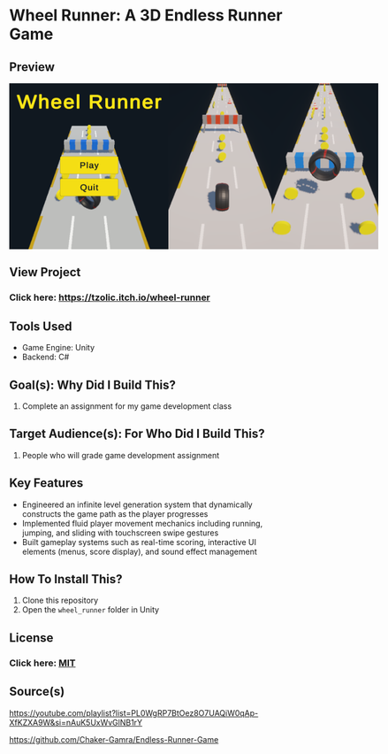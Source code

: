 # Wheel Runner: A 3D Endless Runner Game

## Preview

<div style="display: flex; justify-content: space-between;">
  <img src="readme/1.png" style="height: 300px; width: auto; object-fit: contain;" />
  <img src="readme/2.png" style="height: 300px; width: auto; object-fit: contain;" />
  <img src="readme/3.png" style="height: 300px; width: auto; object-fit: contain;" />
</div>

## View Project

### Click here: https://tzolic.itch.io/wheel-runner

## Tools Used

- Game Engine: Unity
- Backend: C#

## Goal(s): Why Did I Build This?

1. Complete an assignment for my game development class

## Target Audience(s): For Who Did I Build This?

1. People who will grade game development assignment

## Key Features

- Engineered an infinite level generation system that dynamically constructs the game path as the player progresses
- Implemented fluid player movement mechanics including running, jumping, and sliding with touchscreen swipe gestures
- Built gameplay systems such as real-time scoring, interactive UI elements (menus, score display), and sound effect management

## How To Install This?

1. Clone this repository
2. Open the `wheel_runner` folder in Unity

## License

### Click here: [MIT](LICENSE)

## Source(s)

https://youtube.com/playlist?list=PL0WgRP7BtOez8O7UAQiW0qAp-XfKZXA9W&si=nAuK5UxWvGlNB1rY

https://github.com/Chaker-Gamra/Endless-Runner-Game